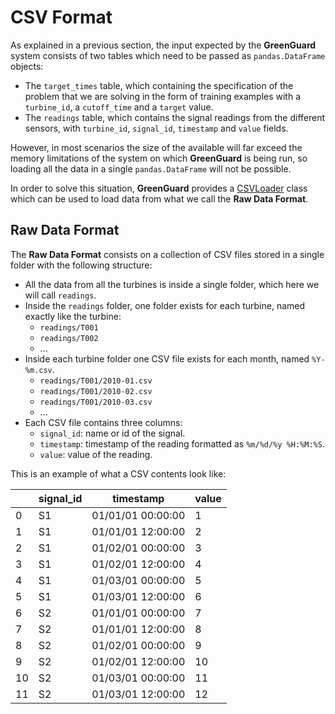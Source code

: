 # CSV Format

As explained in a previous section, the input expected by the **GreenGuard** system consists of
two tables which need to be passed as `pandas.DataFrame` objects:

* The `target_times` table, which containing the specification of the problem that we are solving
  in the form of training examples with a `turbine_id`, a `cutoff_time` and a `target` value.
* The `readings` table, which contains the signal readings from the different sensors, with
  `turbine_id`, `signal_id`, `timestamp` and `value` fields.

However, in most scenarios the size of the available will far exceed the memory limitations
of the system on which **GreenGuard** is being run, so loading all the data in a single
`pandas.DataFrame` will not be possible.

In order to solve this situation, **GreenGuard** provides a [CSVLoader](
https://d3-ai.github.io/GreenGuard/api/greenguard.loaders.csv.html#greenguard.loaders.csv.CSVLoader)
class which can be used to load data from what we call the **Raw Data Format**.

## Raw Data Format

The **Raw Data Format** consists on a collection of CSV files stored in a single folder with the
following structure:

* All the data from all the turbines is inside a single folder, which here we will call `readings`.
* Inside the `readings` folder, one folder exists for each turbine, named exactly like the turbine:
    * `readings/T001`
    * `readings/T002`
    * ...
* Inside each turbine folder one CSV file exists for each month, named `%Y-%m.csv`.
    * `readings/T001/2010-01.csv`
    * `readings/T001/2010-02.csv`
    * `readings/T001/2010-03.csv`
    * ...
* Each CSV file contains three columns:
    * `signal_id`: name or id of the signal.
    * ``timestamp``: timestamp of the reading formatted as ``%m/%d/%y %H:%M:%S``.
    * `value`: value of the reading.

This is an example of what a CSV contents look like:

|    | signal_id   | timestamp         |   value |
|----|-------------|-------------------|---------|
|  0 | S1          | 01/01/01 00:00:00 |       1 |
|  1 | S1          | 01/01/01 12:00:00 |       2 |
|  2 | S1          | 01/02/01 00:00:00 |       3 |
|  3 | S1          | 01/02/01 12:00:00 |       4 |
|  4 | S1          | 01/03/01 00:00:00 |       5 |
|  5 | S1          | 01/03/01 12:00:00 |       6 |
|  6 | S2          | 01/01/01 00:00:00 |       7 |
|  7 | S2          | 01/01/01 12:00:00 |       8 |
|  8 | S2          | 01/02/01 00:00:00 |       9 |
|  9 | S2          | 01/02/01 12:00:00 |      10 |
| 10 | S2          | 01/03/01 00:00:00 |      11 |
| 11 | S2          | 01/03/01 12:00:00 |      12 |

